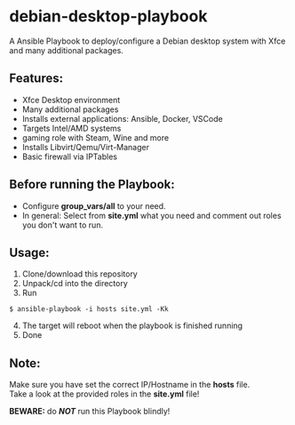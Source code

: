 # debian-desktop-playbook
A Ansible Playbook to deploy/configure a Debian desktop system with Xfce and many additional packages.

## Features:
- Xfce Desktop environment
- Many additional packages
- Installs external applications: Ansible, Docker, VSCode
- Targets Intel/AMD systems
- gaming role with Steam, Wine and more
- Installs Libvirt/Qemu/Virt-Manager
- Basic firewall via IPTables

## Before running the Playbook:
- Configure **group_vars/all** to your need.
- In general: Select from **site.yml** what you need and comment out roles you don't want to run.

## Usage:
1. Clone/download this repository
2. Unpack/cd into the directory
3. Run
```
$ ansible-playbook -i hosts site.yml -Kk
```
4. The target will reboot when the playbook is finished running
5. Done

## Note:
Make sure you have set the correct IP/Hostname in the **hosts** file.   
Take a look at the provided roles in the **site.yml** file!

**BEWARE:** do **_NOT_** run this Playbook blindly!
